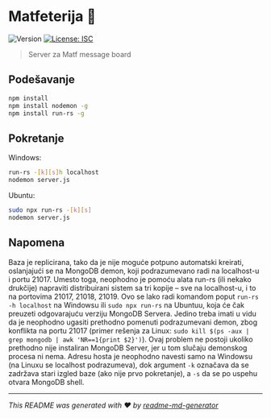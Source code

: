 # Matfeterija 👋
![Version](https://img.shields.io/badge/version-1.0.0-blue.svg?cacheSeconds=2592000)
[![License: ISC](https://img.shields.io/badge/License-ISC-yellow.svg)](#)

> Server za Matf message board

## Podešavanje

```sh
npm install
npm install nodemon -g
npm install run-rs -g
```

## Pokretanje

Windows:
```sh
run-rs -[k][s]h localhost
nodemon server.js
```

Ubuntu:
```sh
sudo npx run-rs -[k][s]
nodemon server.js
```

## Napomena

Baza je replicirana, tako da je nije moguće potpuno automatski kreirati, oslanjajući se na MongoDB demon, koji podrazumevano radi na localhost-u i portu 21017. Umesto toga, neophodno je pomoću alata run-rs (ili nekako drukčije) napraviti distribuirani sistem sa tri kopije – sve na localhost-u, i to na portovima 21017, 21018, 21019. Ovo se lako radi komandom poput `run-rs -h localhost` na Windowsu ili `sudo npx run-rs` na Ubuntuu, koja će čak preuzeti odgovarajuću verziju MongoDB Servera. Jedino treba imati u vidu da je neophodno ugasiti prethodno pomenuti podrazumevani demon, zbog konflikta na portu 21017 (primer rešenja za Linux: `sudo kill $(ps -aux | grep mongodb | awk 'NR==1{print $2}')`). Ovaj problem ne postoji ukoliko prethodno nije instaliran MongoDB Server, jer u tom slučaju demonskog procesa ni nema. Adresu hosta je neophodno navesti samo na Windowsu (na Linuxu se localhost podrazumeva), dok argument `-k` označava da se zadržava stari izgled baze (ako nije prvo pokretanje), a `-s` da se po uspehu otvara MongoDB shell.

***
_This README was generated with ❤️ by [readme-md-generator](https://github.com/kefranabg/readme-md-generator)_
